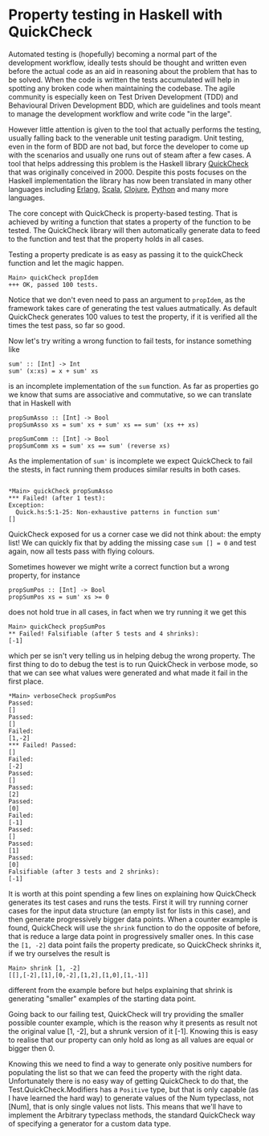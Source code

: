 # Property testing in Haskell with QuickCheck

Automated testing is (hopefully) becoming a normal part of the development workflow, ideally tests should be thought and written even before the actual code as an aid in reasoning about the problem that has to be solved. When the code is written the tests accumulated will help in spotting any broken code when maintaining the codebase. The agile community is especially keen on Test Driven Development (TDD) and Behavioural Driven Development BDD, which are guidelines and tools meant to manage the development workflow and write code "in the large".

However little attention is given to the tool that actually performs the testing, usually falling back to the venerable unit testing paradigm. Unit testing, even in the form of BDD are not bad, but force the developer to come up with the scenarios and usually one runs out of steam after a few cases. A tool that helps addressing this problem is the Haskell library [QuickCheck](https://hackage.haskell.org/package/QuickCheck) that was originally conceived in 2000. Despite this posts focuses on the Haskell implementation the library has now been translated in many other languages including [Erlang](http://www.quviq.com/products/erlang-quickcheck/), [Scala](https://www.scalacheck.org/), [Clojure](https://github.com/clojure/test.check), [Python](https://github.com/DRMacIver/hypothesis) and many more languages.

The core concept with QuickCheck is property-based testing. That is achieved by writing a function that states a property of the function to be tested. The QuickCheck library will then automatically generate data to feed to the function and test that the property holds in all cases.

Testing a property predicate is as easy as passing it to the quickCheck function and let the magic happen.
<pre><code class="haskell">Main> quickCheck propIdem
+++ OK, passed 100 tests.
</code></pre>

Notice that we don't even need to pass an argument to `propIdem`, as the framework takes care of generating the test values autmatically. As default QuickCheck generates 100 values to test the property, if it is verified all the times the test pass, so far so good.

Now let's try writing a wrong function to fail tests, for instance something like
<pre><code class="haskell">sum' :: [Int] -> Int
sum' (x:xs) = x + sum' xs
</code></pre>
is an incomplete implementation of the `sum` function. As far as properties go we know that sums are associative and commutative, so we can translate that in Haskell with
<pre><code class="haskell">propSumAsso :: [Int] -> Bool
propSumAsso xs = sum' xs + sum' xs == sum' (xs ++ xs)

propSumComm :: [Int] -> Bool
propSumComm xs = sum' xs == sum' (reverse xs)
</code></pre>

As the implementation of `sum'` is incomplete we expect QuickCheck to fail the stests, in fact running them produces similar results in both cases.
<pre><code class="haskell">
*Main> quickCheck propSumAsso
*** Failed! (after 1 test):
Exception:
  Quick.hs:5:1-25: Non-exhaustive patterns in function sum'
[]
</code></pre>
QuickCheck exposed for us a corner case we did not think about: the empty list! We can quickly fix that by adding the missing case `sum [] = 0` and test again, now all tests pass with flying colours.

Sometimes however we might write a correct function but a wrong property, for instance
<pre><code class="haskell">propSumPos :: [Int] -> Bool
propSumPos xs = sum' xs >= 0
</code></pre>
does not hold true in all cases, in fact when we try running it we get this
<pre><code class="haskell">Main> quickCheck propSumPos
** Failed! Falsifiable (after 5 tests and 4 shrinks):
[-1]
</code></pre>
which per se isn't very telling us in helping debug the wrong property. The first thing to do to debug the test is to run QuickCheck in verbose mode, so that we can see what values were generated and what made it fail in the first place.

<pre><code class="haskell">*Main> verboseCheck propSumPos
Passed:
[]
Passed:
[]
Failed:
[1,-2]
*** Failed! Passed:
[]
Failed:
[-2]
Passed:
[]
Passed:
[2]
Passed:
[0]
Failed:
[-1]
Passed:
[]
Passed:
[1]
Passed:
[0]
Falsifiable (after 3 tests and 2 shrinks):
[-1]
</code></pre>
 It is worth at this point spending a few lines on explaining how QuickCheck generates its test cases and runs the tests. First it will try running corner cases for the input data structure (an empty list for lists in this case), and then generate progressively bigger data points. When a counter example is found, QuickCheck will use the `shrink` function to do the opposite of before, that is reduce a large data point in progressively smaller ones. In this case the `[1, -2]` data point fails the property predicate, so QuickCheck shrinks it, if we try ourselves the result is
<pre><code class="haskell">Main> shrink [1, -2]
[[],[-2],[1],[0,-2],[1,2],[1,0],[1,-1]]
</code></pre>
different from the example before but helps explaining that shrink is generating "smaller" examples of the starting data point.

Going back to our failing test, QuickCheck will try providing the smaller possible counter example, which is the reason why it presents as result not the original value [1, -2], but a shrunk version of it [-1]. Knowing this is easy to realise that our property can only hold as long as all values are equal or bigger then 0.

Knowing this we need to find a way to generate only positive numbers for populating the list so that we can feed the property with the right data. Unfortunately there is no easy way of getting QuickCheck to do that, the Test.QuickCheck.Modifiers has a `Positive` type, but that is only capable (as I have learned the hard way) to generate values of the Num typeclass, not [Num], that is only single values not lists. This means that we'll have to implement the Arbitrary typeclass methods, the standard QuickCheck way of specifying a generator for a custom data type.
